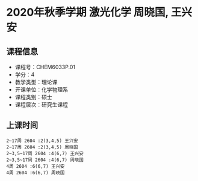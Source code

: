 # 2020年秋季学期 激光化学 周晓国, 王兴安






## 课程信息

- 课程号：CHEM6033P.01
- 学分：4
- 教学类型：理论课
- 开课单位：化学物理系
- 课程类别：硕士
- 课程层次：研究生课程

## 上课时间

```
2~17周 2604 :2(3,4,5) 王兴安
2~17周 2604 :2(3,4,5) 周晓国
2~3,5~17周 2604 :4(6,7) 王兴安
2~3,5~17周 2604 :4(6,7) 周晓国
4周 2604 :6(6,7) 王兴安
4周 2604 :6(6,7) 周晓国
```

